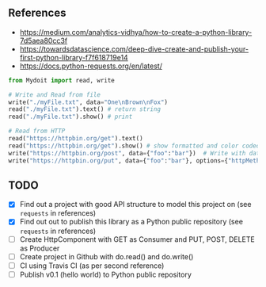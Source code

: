 ## References
* https://medium.com/analytics-vidhya/how-to-create-a-python-library-7d5aea80cc3f
* https://towardsdatascience.com/deep-dive-create-and-publish-your-first-python-library-f7f618719e14
* https://docs.python-requests.org/en/latest/

```python
from Mydoit import read, write

# Write and Read from file
write("./myFile.txt", data="One\nBrown\nFox")
read("./myFile.txt").text() # return string
read("./myFile.txt").show() # print

# Read from HTTP
read("https://httpbin.org/get").text()
read("https://httpbin.org/get").show() # show formatted and color coded text
write("https://httpbin.org/post", data={"foo":"bar"})  # Write with data defaults to POST
write("https://httpbin.org/put", data={"foo":"bar"}, options={"httpMethod": "PUT"}) 
```

## TODO
- [x] Find out a project with good API structure to model this project on (see `requests` in references)
- [x] Find out out to publish this library as a Python public repository (see `requests` in references)
- [ ] Create HttpComponent with GET as Consumer and PUT, POST, DELETE as Producer
- [ ] Create project in Github with do.read() and do.write()
- [ ] CI using Travis CI (as per second reference)
- [ ] Publish v0.1 (hello world) to Python public repository